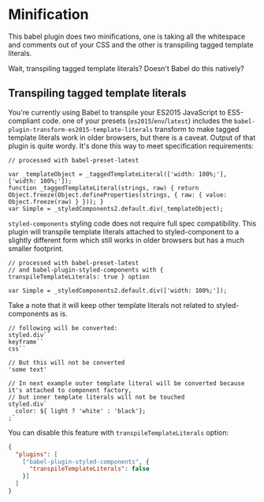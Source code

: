 # Minification

This babel plugin does two minifications, one is taking all the whitespace and comments out of your CSS and the other is transpiling tagged template literals.

Wait, transpiling tagged template literals? Doesn't Babel do this natively?

## Transpiling tagged template literals

You're currently using Babel to transpile your ES2015 JavaScript to ES5-compliant code. one of your presets (`es2015`/`env`/`latest`) includes the `babel-plugin-transform-es2015-template-literals` transform to make tagged template literals work in older browsers, but there is a caveat. Output of that plugin is quite wordy. It's done this way to meet specification requirements:

```JS
// processed with babel-preset-latest

var _templateObject = _taggedTemplateLiteral(['width: 100%;'], ['width: 100%;']);
function _taggedTemplateLiteral(strings, raw) { return Object.freeze(Object.defineProperties(strings, { raw: { value: Object.freeze(raw) } })); }
var Simple = _styledComponents2.default.div(_templateObject);
```

`styled-components` styling code does not require full spec compatibility. This plugin will transpile template literals attached to styled-component to a slightly different form which still works in older browsers but has a much smaller footprint.

```JS
// processed with babel-preset-latest
// and babel-plugin-styled-components with { transpileTemplateLiterals: true } option

var Simple = _styledComponents2.default.div(['width: 100%;']);
```

Take a note that it will keep other template literals not related to styled-components as is.

```JS
// following will be converted:
styled.div``
keyframe``
css``

// But this will not be converted
'some text'

// In next example outer template literal will be converted because it's attached to component factory,
// but inner template literals will not be touched
styled.div`
  color: ${ light ? 'white' : 'black'};
;`
```

You can disable this feature with `transpileTemplateLiterals` option:

```JSON
{
  "plugins": [
    ["babel-plugin-styled-components", {
      "transpileTemplateLiterals": false
    }]
  ]
}
```

